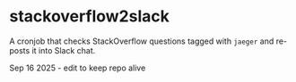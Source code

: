 # stackoverflow2slack

A cronjob that checks StackOverflow questions tagged with `jaeger` and re-posts it into Slack chat.

Sep 16 2025 - edit to keep repo alive
